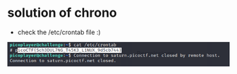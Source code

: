 # solution of chrono 

-  check the /etc/crontab file :)

<img src="flag.png" align="center" alt="flag">